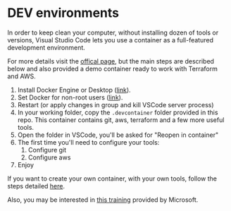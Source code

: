 # DEV environments 

In order to keep clean your computer, without installing dozen of tools or versions, 
Visual Studio Code lets you use a container as a full-featured development environment.

For more details visit the [offical page](https://code.visualstudio.com/docs/devcontainers/containers), 
but the main steps are described below and also provided a demo container ready to work with Terraform and AWS.

1. Install Docker Engine or Desktop ([link](https://docs.docker.com/engine/install/ubuntu/)).
1. Set Docker for non-root users ([link](https://docs.docker.com/engine/install/linux-postinstall/)).
1. Restart (or apply changes in group and kill VSCode server process)
1. In your working folder, copy the `.devcontainer` folder provided in this repo. This container contains git, aws, terraform and a few more useful tools.
1. Open the folder in VSCode, you'll be asked for "Reopen in container"
1. The first time you'll need to configure your tools:
    1. Configure git
    1. Configure aws
1. Enjoy

If you want to create your own container, with your own tools, follow the steps detailed [here](https://code.visualstudio.com/docs/devcontainers/containers#_create-a-devcontainerjson-file).

Also, you may be interested in [this training](https://learn.microsoft.com/en-us/training/modules/use-docker-container-dev-env-vs-code/) provided by Microsoft.




